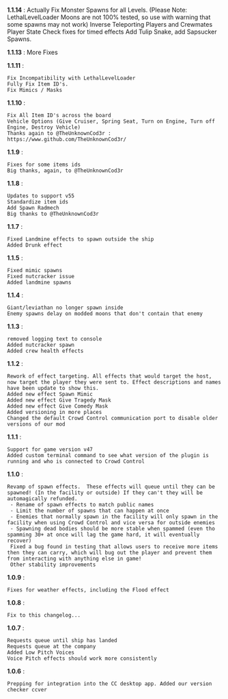 **1.1.14** :
Actually Fix Monster Spawns for all Levels. (Please Note: LethalLevelLoader Moons are not 100% tested, so use with warning that some spawns may not work)
Inverse Teleporting Players and Crewmates
Player State Check fixes for timed effects
Add Tulip Snake, add Sapsucker Spawns.

**1.1.13** :
More Fixes

**1.1.11** :
```
Fix Incompatibility with LethalLevelLoader
Fully Fix Item ID's.
Fix Mimics / Masks
```

**1.1.10** :

```
Fix All Item ID's across the board
Vehicle Options (Give Cruiser, Spring Seat, Turn on Engine, Turn off Engine, Destroy Vehicle)
Thanks again to @TheUnknownCod3r : https://www.github.com/TheUnknownCod3r/
```
**1.1.9** :

```
Fixes for some items ids
Big thanks, again, to @TheUnknownCod3r
```

**1.1.8** :

```
Updates to support v55
Standardize item ids
Add Spawn Radmech
Big thanks to @TheUnknownCod3r
```

**1.1.7** :

```
Fixed Landmine effects to spawn outside the ship 
Added Drunk effect
```

**1.1.5** :

```
Fixed mimic spawns
Fixed nutcracker issue
Added landmine spawns
```

**1.1.4** :

```
Giant/leviathan no longer spawn inside
Enemy spawns delay on modded moons that don't contain that enemy
```

**1.1.3** :

```
removed logging text to console
Added nutcracker spawn
Added crew health effects
```

**1.1.2** :

```
Rework of effect targeting. All effects that would target the host, now target the player they were sent to. Effect descriptions and names have been update to show this.
Added new effect Spawn Mimic
Added new effect Give Tragedy Mask
Added new effect Give Comedy Mask
Added versioning in more places
Changed the default Crowd Control communication port to disable older versions of our mod
```

**1.1.1** :

```
Support for game version v47
Added custom terminal command to see what version of the plugin is running and who is connected to Crowd Control
```


**1.1.0** : 
```
Revamp of spawn effects.  These effects will queue until they can be spawned! (In the facility or outside) If they can't they will be automagically refunded.
 - Rename of spawn effects to match public names
 - Limit the number of spawns that can happen at once
 - Enemies that normally spawn in the facility will only spawn in the facility when using Crowd Control and vice versa for outside enemies
 - Spawning dead bodies should be more stable when spammed (even tho spamming 30+ at once will lag the game hard, it will eventually recover)
 Fixed a bug found in testing that allows users to receive more items then they can carry, which will bug out the player and prevent them from interacting with anything else in game!
 Other stability improvements
 ```

**1.0.9** :
```
Fixes for weather effects, including the Flood effect
```

**1.0.8** : 
```
Fix to this changelog...
```

**1.0.7** :
```
Requests queue until ship has landed
Requests queue at the company
Added Low Pitch Voices
Voice Pitch effects should work more consistently
```


**1.0.6** :
```
Prepping for integration into the CC desktop app. Added our version checker ccver
```
